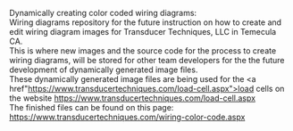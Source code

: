 Dynamically creating color coded wiring diagrams:<br>
Wiring diagrams repository for the future instruction on how to create and edit wiring diagram images for Transducer Techniques, LLC in Temecula CA.<br>
This is where new images and the source code for the process to create wiring diagrams, will be stored for other team developers for the the future development of dynamically generated image files.<br>
These dynamically generated image files are being used for the <a href"https://www.transducertechniques.com/load-cell.aspx">load cells</a> on the website https://www.transducertechniques.com/load-cell.aspx <br>
The finished files can be found on this page: https://www.transducertechniques.com/wiring-color-code.aspx
